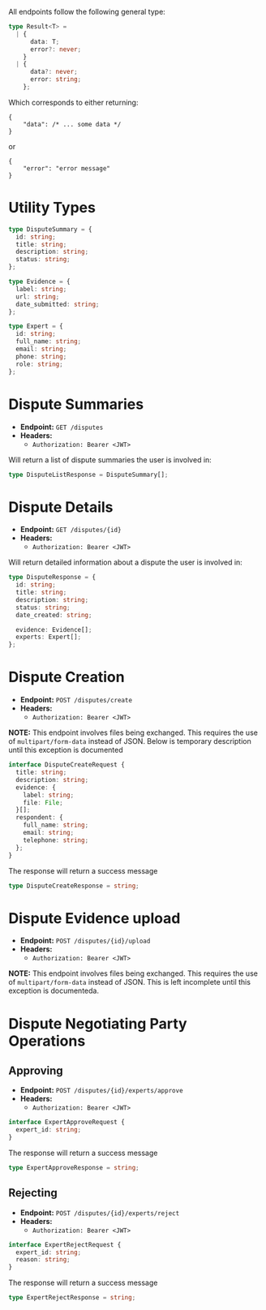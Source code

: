 All endpoints follow the following general type:
```ts
type Result<T> =
  | {
      data: T;
      error?: never;
    }
  | {
      data?: never;
      error: string;
    };
```

Which corresponds to either returning:
```json5
{
    "data": /* ... some data */
}
```
or
```json5
{
    "error": "error message"
}
```

# Utility Types
```ts
type DisputeSummary = {
  id: string;
  title: string;
  description: string;
  status: string;
};

type Evidence = {
  label: string;
  url: string;
  date_submitted: string;
};

type Expert = {
  id: string;
  full_name: string;
  email: string;
  phone: string;
  role: string;
};
```

# Dispute Summaries
- **Endpoint:** `GET /disputes`
- **Headers:**
    - `Authorization: Bearer <JWT>`

Will return a list of dispute summaries the user is involved in:
```ts
type DisputeListResponse = DisputeSummary[];
```

# Dispute Details
- **Endpoint:** `GET /disputes/{id}`
- **Headers:**
    - `Authorization: Bearer <JWT>`

Will return detailed information about a dispute the user is involved in:
```ts
type DisputeResponse = {
  id: string;
  title: string;
  description: string;
  status: string;
  date_created: string;

  evidence: Evidence[];
  experts: Expert[];
};
```

# Dispute Creation
- **Endpoint:** `POST /disputes/create`
- **Headers:**
    - `Authorization: Bearer <JWT>`

**NOTE:** This endpoint involves files being exchanged. This requires the use of `multipart/form-data` instead of JSON.
Below is temporary description until this exception is documented

```ts
interface DisputeCreateRequest {
  title: string;
  description: string;
  evidence: {
    label: string;
    file: File;
  }[];
  respondent: {
    full_name: string;
    email: string;
    telephone: string;
  };
}

```

The response will return a success message
```ts
type DisputeCreateResponse = string;
```

# Dispute Evidence upload
- **Endpoint:** `POST /disputes/{id}/upload`
- **Headers:**
    - `Authorization: Bearer <JWT>`

**NOTE:** This endpoint involves files being exchanged. This requires the use of `multipart/form-data` instead of JSON.
This is left incomplete until this exception is documenteda.

# Dispute Negotiating Party Operations

## Approving
- **Endpoint:** `POST /disputes/{id}/experts/approve`
- **Headers:**
    - `Authorization: Bearer <JWT>`

```ts
interface ExpertApproveRequest {
  expert_id: string;
}
```
The response will return a success message
```ts
type ExpertApproveResponse = string;
```

## Rejecting
- **Endpoint:** `POST /disputes/{id}/experts/reject`
- **Headers:**
    - `Authorization: Bearer <JWT>`

```ts
interface ExpertRejectRequest {
  expert_id: string;
  reason: string;
}
```

The response will return a success message
```ts
type ExpertRejectResponse = string;
```
